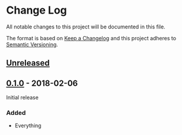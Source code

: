 # Change Log

All notable changes to this project will be documented in this file.

The format is based on [Keep a Changelog](http://keepachangelog.com/)
and this project adheres to [Semantic Versioning](http://semver.org/).

## [Unreleased][]

[Unreleased]: https://github.com/atomist/k8-automation/compare/0.1.0...HEAD

## [0.1.0][] - 2018-02-06

Initial release

[0.1.0]: https://github.com/atomist/k8-automation/tree/0.1.0

### Added

-   Everything

